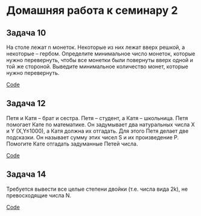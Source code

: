 # Домашняя работа к семинару 2

## Задача 10 
На столе лежат n монеток. Некоторые из них лежат вверх
решкой, а некоторые – гербом. Определите минимальное число
монеток, которые нужно перевернуть, чтобы все монетки были
повернуты вверх одной и той же стороной. Выведите минимальное
количество монет, которые нужно перевернуть.

[Code](HeadsOrTails\HeadsOrTails.py)


## Задача 12
Петя и Катя – брат и сестра. Петя – студент, а Катя –
школьница. Петя помогает Кате по математике. Он задумывает два
натуральных числа X и Y (X,Y≤1000), а Катя должна их отгадать. Для
этого Петя делает две подсказки. Он называет сумму этих чисел S и их
произведение P. Помогите Кате отгадать задуманные Петей числа.

[Code](AdditionAndMultiplication\AdditionAndMultiplication.py)


## Задача 14 
Требуется вывести все целые степени двойки (т.е. числа вида 2k), не превосходящие числа N.

[Code](PowersOfTwoLessThanN\PowersOfTwoLessThanN.py)
